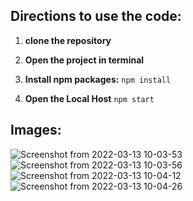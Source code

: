 ## Directions to use the code:

1. **clone the repository**

2. **Open the project in terminal**

3. **Install npm packages:**
`npm install`

4. **Open the Local Host**
`npm start`

## Images:
![Screenshot from 2022-03-13 10-03-53](https://user-images.githubusercontent.com/71829413/158050190-99bff126-aeb7-4cac-98ba-b9c161fa187d.png)
![Screenshot from 2022-03-13 10-03-56](https://user-images.githubusercontent.com/71829413/158050194-c209e71e-046b-4d09-86da-e54239fe25cc.png)
![Screenshot from 2022-03-13 10-04-12](https://user-images.githubusercontent.com/71829413/158050197-c4516a7b-6984-45ef-abc9-4fa53ae63342.png)
![Screenshot from 2022-03-13 10-04-26](https://user-images.githubusercontent.com/71829413/158050200-b5f450c5-614e-4774-a828-29a7da9a5f10.png)
